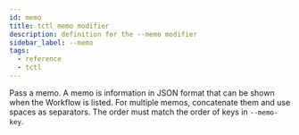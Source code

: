 ```yaml
---
id: memo
title: tctl memo modifier
description: definition for the --memo modifier
sidebar_label: --memo
tags:
  - reference
  - tctl
---
```


Pass a memo.
A memo is information in JSON format that can be shown when the Workflow is listed.
For multiple memos, concatenate them and use spaces as separators.
The order must match the order of keys in `--memo-key`.
